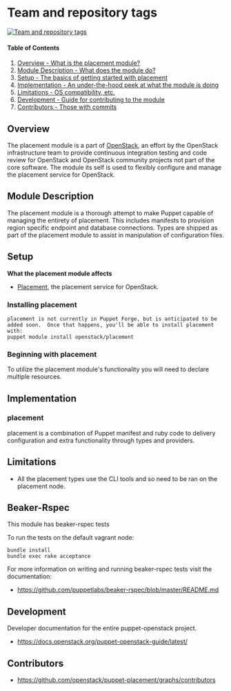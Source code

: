 Team and repository tags
========================

[![Team and repository tags](https://governance.openstack.org/tc/badges/placement.svg)](https://governance.openstack.org/tc/reference/tags/index.html)

<!-- Change things from this point on -->

#### Table of Contents

1. [Overview - What is the placement module?](#overview)
2. [Module Description - What does the module do?](#module-description)
3. [Setup - The basics of getting started with placement](#setup)
4. [Implementation - An under-the-hood peek at what the module is doing](#implementation)
5. [Limitations - OS compatibility, etc.](#limitations)
6. [Development - Guide for contributing to the module](#development)
7. [Contributors - Those with commits](#contributors)

Overview
--------

The placement module is a part of [OpenStack](https://git.openstack.org), an effort by the OpenStack infrastructure team to provide continuous integration testing and code review for OpenStack and OpenStack community projects not part of the core software.  The module its self is used to flexibly configure and manage the placement service for OpenStack.

Module Description
------------------

The placement module is a thorough attempt to make Puppet capable of managing the entirety of placement.  This includes manifests to provision region specific endpoint and database connections.  Types are shipped as part of the placement module to assist in manipulation of configuration files.

Setup
-----

**What the placement module affects**

* [Placement](https://wiki.openstack.org/wiki/Placement), the placement service for OpenStack.

### Installing placement

    placement is not currently in Puppet Forge, but is anticipated to be added soon.  Once that happens, you'll be able to install placement with:
    puppet module install openstack/placement

### Beginning with placement

To utilize the placement module's functionality you will need to declare multiple resources.

Implementation
--------------

### placement

placement is a combination of Puppet manifest and ruby code to delivery configuration and extra functionality through types and providers.

Limitations
------------

* All the placement types use the CLI tools and so need to be ran on the placement node.

Beaker-Rspec
------------

This module has beaker-rspec tests

To run the tests on the default vagrant node:

```shell
bundle install
bundle exec rake acceptance
```

For more information on writing and running beaker-rspec tests visit the documentation:

* https://github.com/puppetlabs/beaker-rspec/blob/master/README.md

Development
-----------

Developer documentation for the entire puppet-openstack project.

* https://docs.openstack.org/puppet-openstack-guide/latest/

Contributors
------------

* https://github.com/openstack/puppet-placement/graphs/contributors
